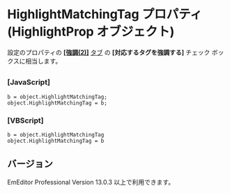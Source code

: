 # HighlightMatchingTag プロパティ (HighlightProp オブジェクト)

設定のプロパティの **[\[強調(2)\]](../../dlg/properties/highlight2/index)** [タブ](../../dlg/properties/highlight2/index) の **\[対応するタグを強調する\]** チェック ボックスに相当します。

## 

### \[JavaScript\]

```
b = object.HighlightMatchingTag;
object.HighlightMatchingTag = b;
```

### \[VBScript\]

```
b = object.HighlightMatchingTag
object.HighlightMatchingTag = b
```

## バージョン

EmEditor Professional Version 13.0.3 以上で利用できます。
